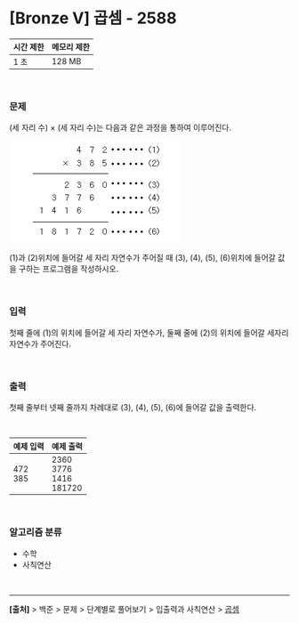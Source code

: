 # [Bronze Ⅴ] 곱셈 - 2588

|시간 제한|메모리 제한|
|---|---|
|1 초|128 MB|

<br>

### 문제
(세 자리 수) × (세 자리 수)는 다음과 같은 과정을 통하여 이루어진다.

![alt text](image.png)

(1)과 (2)위치에 들어갈 세 자리 자연수가 주어질 때 (3), (4), (5), (6)위치에 들어갈 값을 구하는 프로그램을 작성하시오.

<br>

### 입력
첫째 줄에 (1)의 위치에 들어갈 세 자리 자연수가, 둘째 줄에 (2)의 위치에 들어갈 세자리 자연수가 주어진다.

<br>

### 출력
첫째 줄부터 넷째 줄까지 차례대로 (3), (4), (5), (6)에 들어갈 값을 출력한다.

<br>

|예제 입력|예제 출력|
|---|---|
|472<br>385|2360<br>3776<br>1416<br>181720|

<br>

### 알고리즘 분류
* 수학
* 사칙연산

<br>

---
**[출처]** > 백준 > 문제 > 단계별로 풀어보기 > 입출력과 사칙연산 > [곱셈](https://www.acmicpc.net/problem/2588)